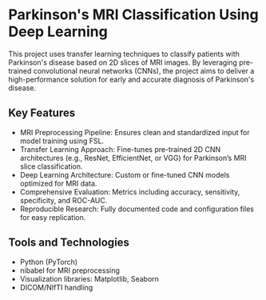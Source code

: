 # Parkinson's MRI Classification Using Deep Learning

This project uses transfer learning techniques to classify patients with Parkinson's disease based on 2D slices of MRI images. By leveraging pre-trained convolutional neural networks (CNNs), the project aims to deliver a high-performance solution for early and accurate diagnosis of Parkinson's disease.

## Key Features
- MRI Preprocessing Pipeline: Ensures clean and standardized input for model training using FSL.
- Transfer Learning Approach: Fine-tunes pre-trained 2D CNN architectures (e.g., ResNet, EfficientNet, or VGG) for Parkinson’s MRI slice classification.
- Deep Learning Architecture: Custom or fine-tuned CNN models optimized for MRI data.
- Comprehensive Evaluation: Metrics including accuracy, sensitivity, specificity, and ROC-AUC.
- Reproducible Research: Fully documented code and configuration files for easy replication.

## Tools and Technologies
- Python (PyTorch)
- nibabel for MRI preprocessing
- Visualization libraries: Matplotlib, Seaborn
- DICOM/NIfTI handling
